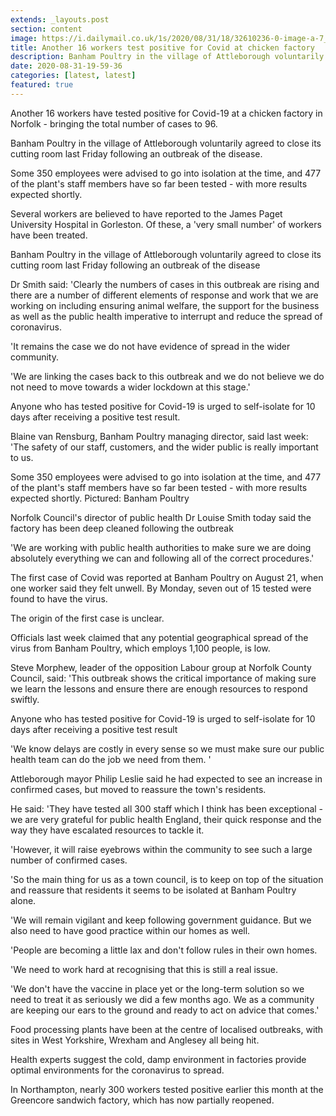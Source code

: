 ```yaml
---
extends: _layouts.post
section: content
image: https://i.dailymail.co.uk/1s/2020/08/31/18/32610236-0-image-a-7_1598893759195.jpg 
title: Another 16 workers test positive for Covid at chicken factory 
description: Banham Poultry in the village of Attleborough voluntarily agreed to close its cutting room last Friday following an outbreak of the disease. 
date: 2020-08-31-19-59-36 
categories: [latest, latest] 
featured: true 
--- 
```

Another 16 workers have tested positive for Covid-19 at a chicken factory in Norfolk - bringing the total number of cases to 96.  

Banham Poultry in the village of Attleborough voluntarily agreed to close its cutting room last Friday following an outbreak of the disease.

Some 350 employees were advised to go into isolation at the time, and 477 of the plant's staff members have so far been tested - with more results expected shortly.  



Several workers are believed to have reported to the James Paget University Hospital in Gorleston. Of these, a 'very small number' of workers have been treated.     

Banham Poultry in the village of Attleborough voluntarily agreed to close its cutting room last Friday following an outbreak of the disease

Dr Smith said: 'Clearly the numbers of cases in this outbreak are rising and there are a number of different elements of response and work that we are working on including ensuring animal welfare, the support for the business as well as the public health imperative to interrupt and reduce the spread of coronavirus.

'It remains the case we do not have evidence of spread in the wider community. 

'We are linking the cases back to this outbreak and we do not believe we do not need to move towards a wider lockdown at this stage.'

Anyone who has tested positive for Covid-19 is urged to self-isolate for 10 days after receiving a positive test result.   

Blaine van Rensburg, Banham Poultry managing director, said last week: 'The safety of our staff, customers, and the wider public is really important to us.

Some 350 employees were advised to go into isolation at the time, and 477 of the plant's staff members have so far been tested - with more results expected shortly. Pictured: Banham Poultry

Norfolk Council's director of public health Dr Louise Smith today said the factory has been deep cleaned following the outbreak

'We are working with public health authorities to make sure we are doing absolutely everything we can and following all of the correct procedures.' 

The first case of Covid was reported at Banham Poultry on August 21, when one worker said they felt unwell. By Monday, seven out of 15 tested were found to have the virus. 

The origin of the first case is unclear.

Officials last week claimed that any potential geographical spread of the virus from Banham Poultry, which employs 1,100 people, is low.

Steve Morphew, leader of the opposition Labour group at Norfolk County Council, said: 'This outbreak shows the critical importance of making sure we learn the lessons and ensure there are enough resources to respond swiftly.

Anyone who has tested positive for Covid-19 is urged to self-isolate for 10 days after receiving a positive test result

'We know delays are costly in every sense so we must make sure our public health team can do the job we need from them. '

Attleborough mayor Philip Leslie said he had expected to see an increase in confirmed cases, but moved to reassure the town's residents.

He said: 'They have tested all 300 staff which I think has been exceptional - we are very grateful for public health England, their quick response and the way they have escalated resources to tackle it. 

'However, it will raise eyebrows within the community to see such a large number of confirmed cases. 

'So the main thing for us as a town council, is to keep on top of the situation and reassure that residents it seems to be isolated at Banham Poultry alone. 

'We will remain vigilant and keep following government guidance. But we also need to have good practice within our homes as well. 

'People are becoming a little lax and don't follow rules in their own homes.

'We need to work hard at recognising that this is still a real issue. 

'We don't have the vaccine in place yet or the long-term solution so we need to treat it as seriously we did a few months ago. We as a community are keeping our ears to the ground and ready to act on advice that comes.'

Food processing plants have been at the centre of localised outbreaks, with sites in West Yorkshire, Wrexham and Anglesey all being hit.

Health experts suggest the cold, damp environment in factories provide optimal environments for the coronavirus to spread.

In Northampton, nearly 300 workers tested positive earlier this month at the Greencore sandwich factory, which has now partially reopened.

